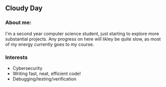 ## Cloudy Day

### About me:
I'm a second year computer science student, just starting to explore more substantial projects. 
Any progress on here will likley be quite slow, as most of my energy currently goes to my course.

### Interests
- Cybersecurity
- Writing fast, neat, efficient code!
- Debugging/testing/verification
